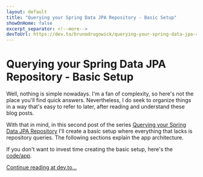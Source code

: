 ```yaml
---
layout: default
title: "Querying your Spring Data JPA Repository - Basic Setup"
showOnHome: false
excerpt_separator: <!--more-->
devToUrl: https://dev.to/brunodrugowick/querying-your-spring-data-jpa-repository-basic-setup-1i8p
---
```


# Querying your Spring Data JPA Repository - Basic Setup

Well, nothing is simple nowadays. I'm a fan of complexity, so here's not the place you'll find quick answers. Nevertheless, I do seek to organize things in a way that's easy to refer to later, after reading and understand these blog posts.

With that in mind, in this second post of the series [Querying your Spring Data JPA Repository](https://dev.to/brunodrugowick/querying-your-spring-data-jpa-repository-introduction-4ani) I'll create a basic setup where everything that lacks is repository queries. The following sections explain the app architecture.

If you don't want to invest time creating the basic setup, here's the [code/app](https://github.com/brunodrugowick/jpa-queries-blog-post/releases/tag/v.1.0.1).

<!--more-->

<a href="https://dev.to/brunodrugowick/querying-your-spring-data-jpa-repository-basic-setup-1i8p" target="_blank">Continue reading at dev.to...</a>
